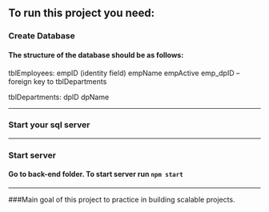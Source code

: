 ## To run this project you need:
### Create Database 
#### The structure of the database should be as follows: 
tblEmployees: 
empID (identity field) 
empName
empActive
emp_dpID – foreign key to tblDepartments 

tblDepartments:
dpID
dpName

---
### Start your sql server
---
### Start server
#### Go to back-end folder. To start server run `npm start`
----
###Main goal of this project to practice in building scalable projects.
